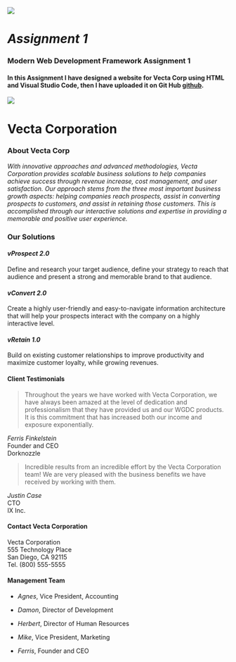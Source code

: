 
![](https://encrypted-tbn0.gstatic.com/images?q=tbn:ANd9GcTcE6h4vK0iY1tjubYWxBDIghCDb4R8c8hr0U8vyBv7Xf90-cuE)

# _Assignment 1_

  

### Modern Web Development Framework Assignment 1

#### In this Assignment I have designed a website for Vecta Corp using HTML and Visual Studio Code, then I have uploaded it on Git Hub [github](www.github.com).

  

![](https://png.pngtree.com/element_pic/00/16/07/115783931601b5c.jpg)
# Vecta Corporation

  

### About Vecta Corp

_With innovative approaches and advanced methodologies, Vecta Corporation provides scalable business solutions to help companies achieve success through revenue increase, cost management, and user satisfaction. Our approach stems from the three most important business growth aspects: helping companies reach prospects, assist in converting prospects to customers, and assist in retaining those customers. This is accomplished through our interactive solutions and expertise in providing a memorable and positive user experience._

  

### Our Solutions

#### _vProspect 2.0_

 Define and research your target audience, define your strategy to reach that audience and present a strong and memorable brand to that audience.

  

#### _vConvert 2.0_

Create a highly user-friendly and easy-to-navigate information architecture that will help your prospects interact with the company on a highly interactive level.

  

#### _vRetain 1.0_

Build on existing customer relationships to improve productivity and maximize customer loyalty, while growing revenues.

  

#### Client Testimonials

>Throughout the years we have worked with Vecta Corporation, we have always been amazed at the level of dedication and professionalism that they have provided us and our WGDC products. It is this commitment that has increased both our income and exposure exponentially.  

_Ferris Finkelstein_  
Founder and CEO  
Dorknozzle  

  

>Incredible results from an incredible effort by the Vecta Corporation team! We are very pleased with the business benefits we have received by working with them.  

_Justin Case_  
CTO  
IX Inc.  

  

#### Contact Vecta Corporation

  

Vecta Corporation  
555 Technology Place  
San Diego, CA 92115  
Tel. (800) 555-5555  

  

#### Management Team

  

* _Agnes_, Vice President, Accounting

* _Damon_, Director of Development

* _Herbert_, Director of Human Resources

* _Mike_, Vice President, Marketing

* _Ferris_, Founder and CEO